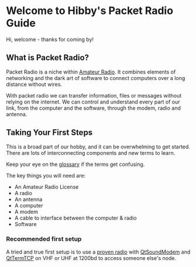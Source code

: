 # Welcome to Hibby's Packet Radio Guide

Hi, welcome - thanks for coming by!

## What is Packet Radio?

Packet Radio is a niche within [Amateur Radio](https://en.wikipedia.org/wiki/Amateur_radio). It combines elements of networking and the dark art of software to connect computers over a long distance without wires.

With packet radio we can transfer information, files or messages without relying on the internet. We can control and understand every part of our link, from the computer and the software, through the modem, radio and antenna.

## Taking Your First Steps

This is a broad part of our hobby, and it can be overwhelming to get started. There are lots of interconnecting components and new terms to learn.

Keep your eye on the [glossary](glossary.md) if the terms get confusing.

The key things you will need are:

  * An Amateur Radio License
  * A radio
  * An antenna
  * A computer
  * A modem
  * A cable to interface between the computer & radio
  * Software

### Recommended first setup

A tried and true first setup is to use a [proven radio](radios/index.md) with [QtSoundModem](modems/qtsm.md) and [QtTermTCP](clients/qtttcp.md) on VHF or UHF at 1200bd to access someone else's node.


